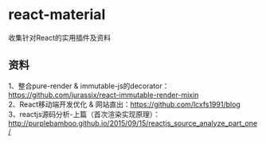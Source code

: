 # react-material
收集针对React的实用插件及资料

## 资料
1、整合pure-render & immutable-js的decorator：https://github.com/jurassix/react-immutable-render-mixin  
2、React移动端开发优化 & 网站直出：https://github.com/lcxfs1991/blog  
3、reactjs源码分析-上篇（首次渲染实现原理）：http://purplebamboo.github.io/2015/09/15/reactjs_source_analyze_part_one/
